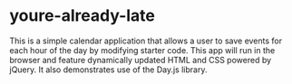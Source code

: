 # youre-already-late
This is a simple calendar application that allows a user to save events for each hour of the day by modifying starter code. This app will run in the browser and feature dynamically updated HTML and CSS powered by jQuery.  It also demonstrates use of the Day.js library.
